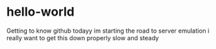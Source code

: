 # hello-world
Getting to know github
todayy im starting the road to server emulation 
i really want to get this down properly slow and steady
